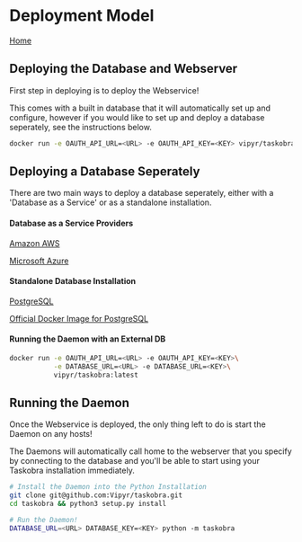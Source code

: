 # Deployment Model
[Home](../)

## Deploying the Database and Webserver

First step in deploying is to deploy the Webservice!

This comes with a built in database that it will automatically set up and configure, however if you would like to set up and deploy a database seperately, see the instructions below.

```sh
docker run -e OAUTH_API_URL=<URL> -e OAUTH_API_KEY=<KEY> vipyr/taskobra:latest
```

## Deploying a Database Seperately

There are two main ways to deploy a database seperately, either with a 'Database as a Service' or as a standalone installation.

#### Database as a Service Providers

[Amazon AWS](https://aws.amazon.com/rds/postgresql/)

[Microsoft Azure](https://azure.microsoft.com/en-us/services/postgresql/)

#### Standalone Database Installation

[PostgreSQL](https://www.postgresql.org/docs/10/tutorial-start.html)

[Official Docker Image for PostgreSQL](https://github.com/docker-library/postgres)

#### Running the Daemon with an External DB

```sh
docker run -e OAUTH_API_URL=<URL> -e OAUTH_API_KEY=<KEY>\
           -e DATABASE_URL=<URL> -e DATABASE_URL=<KEY>\
           vipyr/taskobra:latest
```


## Running the Daemon

Once the Webservice is deployed, the only thing left to do is start the Daemon on any hosts!

The Daemons will automatically call home to the webserver that you specify by connecting to the database and you'll be able to start using your Taskobra installation immediately.

```sh
# Install the Daemon into the Python Installation
git clone git@github.com:Vipyr/taskobra.git
cd taskobra && python3 setup.py install

# Run the Daemon!
DATABASE_URL=<URL> DATABASE_KEY=<KEY> python -m taskobra
```



